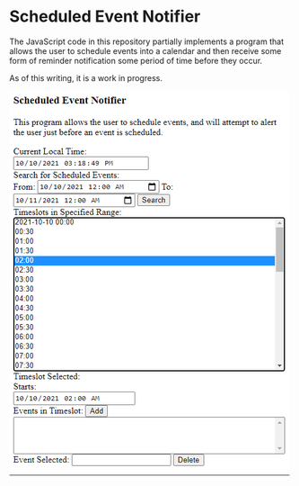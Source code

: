 Scheduled Event Notifier
========================

The JavaScript code in this repository partially implements a program that allows the user to schedule events into a calendar and then receive some form of reminder notification some period of time before they occur.

As of this writing, it is a work in progress.

<img src="Screenshot.png" />
